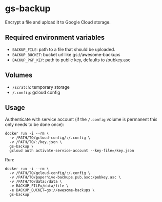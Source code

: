# gs-backup
Encrypt a file and upload it to Google Cloud storage.

## Required environment variables

 * `BACKUP_FILE`: path to a file that should be uploaded.
 * `BACKUP_BUCKET`: bucket url like gs://awesome-backups
 * `BACKUP_PGP_KEY`: path to public key, defaults to /pubkey.asc

## Volumes

 * `/scratch`: temporary storage
 * `/.config`: gcloud config

## Usage

Authenticate with service account (if the `/.config` volume is permanent this only needs to be done once):
```
docker run -i --rm \
  -v /PATH/TO/gcloud-config/:/.config \
  -v /PATH/TO/:/key.json \
  gs-backup \
  gcloud auth activate-service-account --key-file=/key.json
```

Run:
```
docker run -i --rm \
  -v /PATH/TO/gcloud-config/:/.config \
  -v /PATH/TO/paperhive-backups.pub.asc:/pubkey.asc \
  -v /PATH/TO/data:/data \
  -e BACKUP_FILE=/data/file \
  -e BACKUP_BUCKET=gs://awesome-backups \
  gs-backup
```
